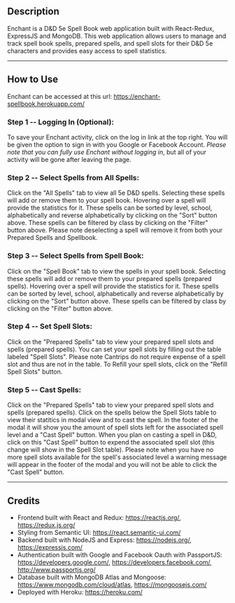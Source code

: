 ## Description
Enchant is a D&D 5e Spell Book web application built with React-Redux, ExpressJS and MongoDB. This web application allows users to manage and track spell book spells, prepared spells, and spell slots for their D&D 5e characters and provides easy access to spell statistics.

---

## How to Use
Enchant can be accessed at this url: https://enchant-spellbook.herokuapp.com/

### Step 1 -- Logging In (Optional):
To save your Enchant activity, click on the log in link at the top right. You will be given the option to sign in with you Google or Facebook Account. *Please note that you can fully use Enchant without logging in*, but all of your activity will be gone after leaving the page.

### Step 2 -- Select Spells from All Spells:
Click on the "All Spells" tab to view all 5e D&D spells. Selecting these spells will add or remove them to your spell book. Hovering over a spell will provide the statistics for it. These spells can be sorted by level, school, alphabetically and reverse alphabetically by clicking on the "Sort" button above. These spells can be filtered by class by clicking on the "Filter" button above. Please note deselecting a spell will remove it from both your Prepared Spells and Spellbook.

### Step 3 -- Select Spells from Spell Book:
Click on the "Spell Book" tab to view the spells in your spell book. Selecting these spells will add or remove them to your prepared spells (prepared spells). Hovering over a spell will provide the statistics for it. These spells can be sorted by level, school, alphabetically and reverse alphabetically by clicking on the "Sort" button above. These spells can be filtered by class by clicking on the "Filter" button above.

### Step 4 -- Set Spell Slots:
Click on the "Prepared Spells" tab to view your prepared spell slots and spells (prepared spells). You can set your spell slots by filling out the table labeled "Spell Slots". Please note Cantrips do not require expense of a spell slot and thus are not in the table. To Refill your spell slots, click on the "Refill Spell Slots" button.

### Step 5 -- Cast Spells:
Click on the "Prepared Spells" tab to view your prepared spell slots and spells (prepared spells). Click on the spells below the Spell Slots table to view their statitics in modal view and to cast the spell. In the footer of the modal it will show you the amount of spell slots left for the associated spell level and a "Cast Spell" button. When you plan on casting a spell in D&D, click on this "Cast Spell" button to expend the associated spell slot (this change will show in the Spell Slot table). Please note when you have no more spell slots available for the spell's associated level a warning message will appear in the footer of the modal and you will not be able to click the "Cast Spell" button.

---

## Credits
- Frontend built with React and Redux: https://reactjs.org/, https://redux.js.org/
- Styling from Semantic UI: https://react.semantic-ui.com/
- Backend built with NodeJS and Express: https://nodejs.org/, https://expressjs.com/
- Authentication built with Google and Facebook Oauth with PassportJS: https://developers.google.com/,  https://developers.facebook.com/,  http://www.passportjs.org/
- Database built with MongoDB Atlas and Mongoose: https://www.mongodb.com/cloud/atlas, https://mongoosejs.com/
- Deployed with Heroku: https://heroku.com/
